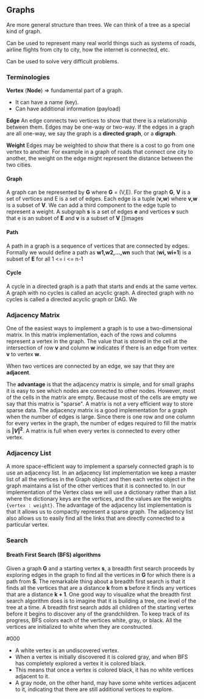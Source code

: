 ## Graphs

Are more general structure than trees. We can think of a tree as a special kind of graph.

Can be used to represent many real world things such as systems of roads, airline flights from city to city, how the internet is connected, etc.

Can be used to solve very difficult problems.

### Terminologies

**Vertex** (**Node**) => fundamental part of a graph.

- It can have a name (key).
- Can have additional information (payload)

**Edge**
An edge connects two vertices to show that there is a relationship between them.
Edges may be one-way or two-way. If the edges in a graph are all one-way, we say the graph is a **directed graph**, or a **digraph**.

**Weight**
Edges may be weighted to show that there is a cost to go from one vertex to another. For example in a graph of roads that connect one city to another, the weight on the edge might represent the distance between the two cities.

#### Graph

A graph can be represented by **G** where **G** = (V,E). For the graph **G**, **V** is a set of vertices and E is a set of edges. Each edge is a tuple (**v,w**) where **v,w** is a subset of **V**. We can add a third component to the edge tuple to represent a weight.
A subgraph **s** is a set of edges **e** and vertices **v** such that e is an subset of **E** and **v** is a subset of **V**
[]images

#### Path

A path in a graph is a sequence of vertices that are connected by edges. Formally we would define a path as **w1,w2,...,wn** such that (**wi, wi+1**) is a subset of **E** for all 1 <= i <= n-1

#### Cycle

A cycle in a directed graph is a path that starts and ends at the same vertex. A graph with no cycles is called an acyclic graph. A directed graph with no cycles is called a directed acyclic graph or DAG. We

### Adjacency Matrix

One of the easiest ways to implement a graph is to use a two-dimensional matrix.
In this matrix implementation, each of the rows and columns represent a vertex in the graph.
The value that is stored in the cell at the intersection of row **v** and column **w** indicates if there is an edge from vertex **v** to vertex **w**.

When two vertices are connected by an edge, we say that they are **adjacent**.

The **advantage** is that the adjacency matrix is simple, and for small graphs it is easy to see which nodes are connected to other nodes.
However, most of the cells in the matrix are empty. Because most of the cells are empty we say that this matrix is "sparse". A matrix is not a very efficient way to store sparse data.
The adjacency matrix is a good implementation for a graph when the number of edges is large.
Since there is one row and one column for every vertex in the graph, the number of edges required to fill the matrix is **$|V|^2$**.
A matrix is full when every vertex is connected to every other vertex.

### Adjacency List

A more space-efficient way to implement a sparsely connected graph is to use an adjacency list.
In an adjacency list implementation we keep a master list of all the vertices in the Graph object and then each vertex object in the graph maintains a list of the other vertices that it is connected to.
In our implementation of the Vertex class we will use a dictionary rather than a list where the dictionary keys are the vertices, and the values are the weights `{vertex : weight}`.
The advantage of the adjacency list implementation is that it allows us to compactly represent a sparse graph.
The adjacency list also allows us to easily find all the links that are directly connected to a particular vertex.

### Search

#### Breath First Search (BFS) algorithms

Given a graph **G** and a starting vertex **s**, a breadth first search proceeds by exploring edges in the graph to find all the vertices in **G** for which there is a path from **S**.
The remarkable thing about a breadth first search is that it finds all the vertices that are a distance **k** from **s** before it finds any vertices that are a distance **k + 1**.
One good way to visualize what the breadth first search algorithm does is to imagine that it is building a tree, one level of the tree at a time. A breadth first search adds all children of the starting vertex before it begins to discover any of the grandchildren.
To keep track of its progress, BFS colors each of the vertices white, gray, or black.
All the vertices are initialized to white when they are constructed.

#000

- A white vertex is an undiscovered vertex.
- When a vertex is initially discovered it is colored gray, and when BFS has completely explored a vertex it is colored black.
- This means that once a vertex is colored black, it has no white vertices adjacent to it.
- A gray node, on the other hand, may have some white vertices adjacent to it, indicating that there are still additional vertices to explore.
